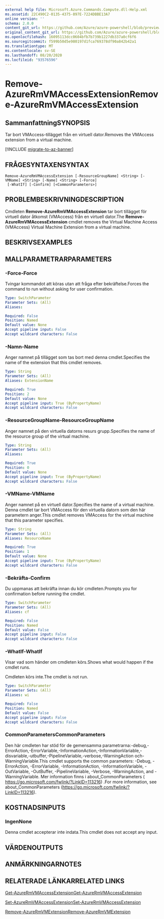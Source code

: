 ```yaml
---
external help file: Microsoft.Azure.Commands.Compute.dll-Help.xml
ms.assetid: 22C490C2-0135-4375-897E-7224DBBE13A7
online version: ''
schema: 2.0.0
content_git_url: https://github.com/Azure/azure-powershell/blob/preview/src/ResourceManager/Compute/Stack/Commands.Compute/help/Remove-AzureRmVMAccessExtension.md
original_content_git_url: https://github.com/Azure/azure-powershell/blob/preview/src/ResourceManager/Compute/Stack/Commands.Compute/help/Remove-AzureRmVMAccessExtension.md
ms.openlocfilehash: 16095113dcc0604bfb7b739b1227db337a0cf6f6
ms.sourcegitcommit: f599b50d5e980197d1fca769378df90a842b42a1
ms.translationtype: MT
ms.contentlocale: sv-SE
ms.lasthandoff: 08/20/2020
ms.locfileid: "93576596"
---
```

# <span data-ttu-id="3debc-101">Remove-AzureRmVMAccessExtension</span><span class="sxs-lookup"><span data-stu-id="3debc-101">Remove-AzureRmVMAccessExtension</span></span>

## <span data-ttu-id="3debc-102">Sammanfattning</span><span class="sxs-lookup"><span data-stu-id="3debc-102">SYNOPSIS</span></span>
<span data-ttu-id="3debc-103">Tar bort VMAccess-tillägget från en virtuell dator.</span><span class="sxs-lookup"><span data-stu-id="3debc-103">Removes the VMAccess extension from a virtual machine.</span></span>

[!INCLUDE [migrate-to-az-banner](../../includes/migrate-to-az-banner.md)]

## <span data-ttu-id="3debc-104">FRÅGESYNTAXEN</span><span class="sxs-lookup"><span data-stu-id="3debc-104">SYNTAX</span></span>

```
Remove-AzureRmVMAccessExtension [-ResourceGroupName] <String> [-VMName] <String> [-Name] <String> [-Force]
 [-WhatIf] [-Confirm] [<CommonParameters>]
```

## <span data-ttu-id="3debc-105">PROBLEMBESKRIVNING</span><span class="sxs-lookup"><span data-stu-id="3debc-105">DESCRIPTION</span></span>
<span data-ttu-id="3debc-106">Cmdleten **Remove-AzureRmVMAccessExtension** tar bort tillägget för virtuell dator åtkomst (VMAccess) från en virtuell dator.</span><span class="sxs-lookup"><span data-stu-id="3debc-106">The **Remove-AzureRmVMAccessExtension** cmdlet removes the Virtual Machine Access (VMAccess) Virtual Machine Extension from a virtual machine.</span></span>

## <span data-ttu-id="3debc-107">BESKRIVS</span><span class="sxs-lookup"><span data-stu-id="3debc-107">EXAMPLES</span></span>

## <span data-ttu-id="3debc-108">MALLPARAMETRAR</span><span class="sxs-lookup"><span data-stu-id="3debc-108">PARAMETERS</span></span>

### <span data-ttu-id="3debc-109">-Force</span><span class="sxs-lookup"><span data-stu-id="3debc-109">-Force</span></span>
<span data-ttu-id="3debc-110">Tvingar kommandot att köras utan att fråga efter bekräftelse.</span><span class="sxs-lookup"><span data-stu-id="3debc-110">Forces the command to run without asking for user confirmation.</span></span>

```yaml
Type: SwitchParameter
Parameter Sets: (All)
Aliases: 

Required: False
Position: Named
Default value: None
Accept pipeline input: False
Accept wildcard characters: False
```

### <span data-ttu-id="3debc-111">-Namn</span><span class="sxs-lookup"><span data-stu-id="3debc-111">-Name</span></span>
<span data-ttu-id="3debc-112">Anger namnet på tillägget som tas bort med denna cmdlet.</span><span class="sxs-lookup"><span data-stu-id="3debc-112">Specifies the name of the extension that this cmdlet removes.</span></span>

```yaml
Type: String
Parameter Sets: (All)
Aliases: ExtensionName

Required: True
Position: 2
Default value: None
Accept pipeline input: True (ByPropertyName)
Accept wildcard characters: False
```

### <span data-ttu-id="3debc-113">-ResourceGroupName</span><span class="sxs-lookup"><span data-stu-id="3debc-113">-ResourceGroupName</span></span>
<span data-ttu-id="3debc-114">Anger namnet på den virtuella datorns resurs grupp.</span><span class="sxs-lookup"><span data-stu-id="3debc-114">Specifies the name of the resource group of the virtual machine.</span></span>

```yaml
Type: String
Parameter Sets: (All)
Aliases: 

Required: True
Position: 0
Default value: None
Accept pipeline input: True (ByPropertyName)
Accept wildcard characters: False
```

### <span data-ttu-id="3debc-115">-VMName</span><span class="sxs-lookup"><span data-stu-id="3debc-115">-VMName</span></span>
<span data-ttu-id="3debc-116">Anger namnet på en virtuell dator.</span><span class="sxs-lookup"><span data-stu-id="3debc-116">Specifies the name of a virtual machine.</span></span>
<span data-ttu-id="3debc-117">Denna cmdlet tar bort VMAccess för den virtuella datorn som den här parametern anger.</span><span class="sxs-lookup"><span data-stu-id="3debc-117">This cmdlet removes VMAccess for the virtual machine that this parameter specifies.</span></span>

```yaml
Type: String
Parameter Sets: (All)
Aliases: ResourceName

Required: True
Position: 1
Default value: None
Accept pipeline input: True (ByPropertyName)
Accept wildcard characters: False
```

### <span data-ttu-id="3debc-118">-Bekräfta</span><span class="sxs-lookup"><span data-stu-id="3debc-118">-Confirm</span></span>
<span data-ttu-id="3debc-119">Du uppmanas att bekräfta innan du kör cmdleten.</span><span class="sxs-lookup"><span data-stu-id="3debc-119">Prompts you for confirmation before running the cmdlet.</span></span>

```yaml
Type: SwitchParameter
Parameter Sets: (All)
Aliases: cf

Required: False
Position: Named
Default value: False
Accept pipeline input: False
Accept wildcard characters: False
```

### <span data-ttu-id="3debc-120">-WhatIf</span><span class="sxs-lookup"><span data-stu-id="3debc-120">-WhatIf</span></span>
<span data-ttu-id="3debc-121">Visar vad som händer om cmdleten körs.</span><span class="sxs-lookup"><span data-stu-id="3debc-121">Shows what would happen if the cmdlet runs.</span></span>

<span data-ttu-id="3debc-122">Cmdleten körs inte.</span><span class="sxs-lookup"><span data-stu-id="3debc-122">The cmdlet is not run.</span></span>

```yaml
Type: SwitchParameter
Parameter Sets: (All)
Aliases: wi

Required: False
Position: Named
Default value: False
Accept pipeline input: False
Accept wildcard characters: False
```

### <span data-ttu-id="3debc-123">CommonParameters</span><span class="sxs-lookup"><span data-stu-id="3debc-123">CommonParameters</span></span>
<span data-ttu-id="3debc-124">Den här cmdleten har stöd för de gemensamma parametrarna:-debug,-ErrorAction,-ErrorVariable,-InformationAction,-InformationVariable,-disvariable,-utbuffer,-PipelineVariable,-verbose,-WarningAction och-WarningVariable.</span><span class="sxs-lookup"><span data-stu-id="3debc-124">This cmdlet supports the common parameters: -Debug, -ErrorAction, -ErrorVariable, -InformationAction, -InformationVariable, -OutVariable, -OutBuffer, -PipelineVariable, -Verbose, -WarningAction, and -WarningVariable.</span></span> <span data-ttu-id="3debc-125">Mer information finns i about_CommonParameters ( https://go.microsoft.com/fwlink/?LinkID=113216) .</span><span class="sxs-lookup"><span data-stu-id="3debc-125">For more information, see about_CommonParameters (https://go.microsoft.com/fwlink/?LinkID=113216).</span></span>

## <span data-ttu-id="3debc-126">KOSTNADS</span><span class="sxs-lookup"><span data-stu-id="3debc-126">INPUTS</span></span>

### <span data-ttu-id="3debc-127">Ingen</span><span class="sxs-lookup"><span data-stu-id="3debc-127">None</span></span>
<span data-ttu-id="3debc-128">Denna cmdlet accepterar inte indata.</span><span class="sxs-lookup"><span data-stu-id="3debc-128">This cmdlet does not accept any input.</span></span>

## <span data-ttu-id="3debc-129">VÄRDEN</span><span class="sxs-lookup"><span data-stu-id="3debc-129">OUTPUTS</span></span>

## <span data-ttu-id="3debc-130">ANMÄRKNINGAR</span><span class="sxs-lookup"><span data-stu-id="3debc-130">NOTES</span></span>

## <span data-ttu-id="3debc-131">RELATERADE LÄNKAR</span><span class="sxs-lookup"><span data-stu-id="3debc-131">RELATED LINKS</span></span>

[<span data-ttu-id="3debc-132">Get-AzureRmVMAccessExtension</span><span class="sxs-lookup"><span data-stu-id="3debc-132">Get-AzureRmVMAccessExtension</span></span>](./Get-AzureRmVMAccessExtension.md)

[<span data-ttu-id="3debc-133">Set-AzureRmVMAccessExtension</span><span class="sxs-lookup"><span data-stu-id="3debc-133">Set-AzureRmVMAccessExtension</span></span>](./Set-AzureRmVMAccessExtension.md)

[<span data-ttu-id="3debc-134">Remove-AzureRmVMExtension</span><span class="sxs-lookup"><span data-stu-id="3debc-134">Remove-AzureRmVMExtension</span></span>](./Remove-AzureRmVMExtension.md)
